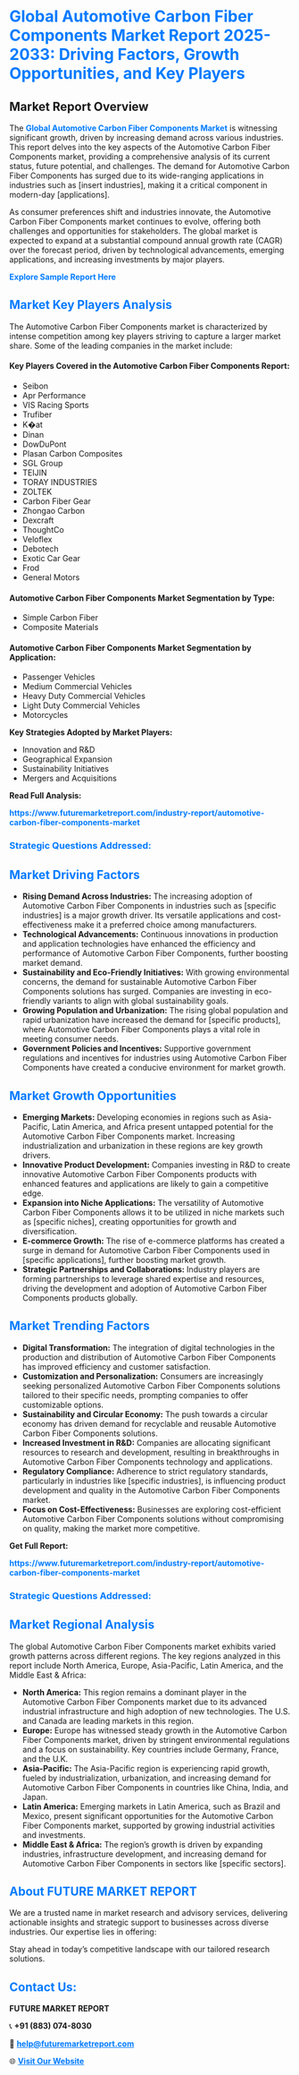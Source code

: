 <h1 style="color: #007BFF;">Global Automotive Carbon Fiber Components Market Report 2025-2033: Driving Factors, Growth Opportunities, and Key Players</h1>

<section id="overview">
<h2>Market Report Overview</h2>
<p>The <a href="https://www.futuremarketreport.com/industry-report/automotive-carbon-fiber-components-market" style="color: #007BFF; text-decoration: none;"><strong>Global Automotive Carbon Fiber Components Market</strong></a> is witnessing significant growth, driven by increasing demand across various industries. This report delves into the key aspects of the Automotive Carbon Fiber Components market, providing a comprehensive analysis of its current status, future potential, and challenges. The demand for Automotive Carbon Fiber Components has surged due to its wide-ranging applications in industries such as [insert industries], making it a critical component in modern-day [applications].</p>
<p>As consumer preferences shift and industries innovate, the Automotive Carbon Fiber Components market continues to evolve, offering both challenges and opportunities for stakeholders. The global market is expected to expand at a substantial compound annual growth rate (CAGR) over the forecast period, driven by technological advancements, emerging applications, and increasing investments by major players.</p>
</section>

<section id="overview">
<p><a href="https://www.futuremarketreport.com/request-sample/reportId=60515" style="color: #007BFF; text-decoration: none;"><strong>Explore Sample Report Here</strong></a></p>
</section>

<section id="key-players">
<h2 style="color: #007BFF;">Market Key Players Analysis</h2>
<p>The Automotive Carbon Fiber Components market is characterized by intense competition among key players striving to capture a larger market share. Some of the leading companies in the market include:</p>
<h4>Key Players Covered in the Automotive Carbon Fiber Components Report:</h4>
<ul><li>Seibon</li><li>Apr Performance</li><li>VIS Racing Sports</li><li>Trufiber</li><li>K�at</li><li>Dinan</li><li>DowDuPont</li><li>Plasan Carbon Composites</li><li>SGL Group</li><li>TEIJIN</li><li>TORAY INDUSTRIES</li><li>ZOLTEK</li><li>Carbon Fiber Gear</li><li>Zhongao Carbon</li><li>Dexcraft</li><li>ThoughtCo</li><li>Veloflex</li><li>Debotech</li><li>Exotic Car Gear</li><li>Frod</li><li>General Motors</li></ul>
<h4>Automotive Carbon Fiber Components Market Segmentation by Type:</h4>
<ul><li>Simple Carbon Fiber</li><li>Composite Materials</li></ul>

<h4>Automotive Carbon Fiber Components Market Segmentation by Application:</h4>
<ul><li>Passenger Vehicles</li><li>Medium Commercial Vehicles</li><li>Heavy Duty Commercial Vehicles</li><li>Light Duty Commercial Vehicles</li><li>Motorcycles</li></ul>
<p><strong>Key Strategies Adopted by Market Players:</strong></p>
<ul>
<li>Innovation and R&D</li>
<li>Geographical Expansion</li>
<li>Sustainability Initiatives</li>
<li>Mergers and Acquisitions</li>
</ul>
</section>

<section>
<p><strong>Read Full Analysis: </strong></p><a href="https://www.futuremarketreport.com/industry-report/automotive-carbon-fiber-components-market" style="color: #007BFF; text-decoration: none;"><strong>https://www.futuremarketreport.com/industry-report/automotive-carbon-fiber-components-market</strong></a>
<h3 style="color: #007BFF;">Strategic Questions Addressed:</h3>
</section>

<section id="driving-factors">
<h2 style="color: #007BFF;">Market Driving Factors</h2>
<ul>
<li><strong>Rising Demand Across Industries:</strong> The increasing adoption of Automotive Carbon Fiber Components in industries such as [specific industries] is a major growth driver. Its versatile applications and cost-effectiveness make it a preferred choice among manufacturers.</li>
<li><strong>Technological Advancements:</strong> Continuous innovations in production and application technologies have enhanced the efficiency and performance of Automotive Carbon Fiber Components, further boosting market demand.</li>
<li><strong>Sustainability and Eco-Friendly Initiatives:</strong> With growing environmental concerns, the demand for sustainable Automotive Carbon Fiber Components solutions has surged. Companies are investing in eco-friendly variants to align with global sustainability goals.</li>
<li><strong>Growing Population and Urbanization:</strong> The rising global population and rapid urbanization have increased the demand for [specific products], where Automotive Carbon Fiber Components plays a vital role in meeting consumer needs.</li>
<li><strong>Government Policies and Incentives:</strong> Supportive government regulations and incentives for industries using Automotive Carbon Fiber Components have created a conducive environment for market growth.</li>
</ul>
</section>

<section id="growth-opportunities">
<h2 style="color: #007BFF;">Market Growth Opportunities</h2>
<ul>
<li><strong>Emerging Markets:</strong> Developing economies in regions such as Asia-Pacific, Latin America, and Africa present untapped potential for the Automotive Carbon Fiber Components market. Increasing industrialization and urbanization in these regions are key growth drivers.</li>
<li><strong>Innovative Product Development:</strong> Companies investing in R&D to create innovative Automotive Carbon Fiber Components products with enhanced features and applications are likely to gain a competitive edge.</li>
<li><strong>Expansion into Niche Applications:</strong> The versatility of Automotive Carbon Fiber Components allows it to be utilized in niche markets such as [specific niches], creating opportunities for growth and diversification.</li>
<li><strong>E-commerce Growth:</strong> The rise of e-commerce platforms has created a surge in demand for Automotive Carbon Fiber Components used in [specific applications], further boosting market growth.</li>
<li><strong>Strategic Partnerships and Collaborations:</strong> Industry players are forming partnerships to leverage shared expertise and resources, driving the development and adoption of Automotive Carbon Fiber Components products globally.</li>
</ul>
</section>

<section id="trending-factors">
<h2 style="color: #007BFF;">Market Trending Factors</h2>
<ul>
<li><strong>Digital Transformation:</strong> The integration of digital technologies in the production and distribution of Automotive Carbon Fiber Components has improved efficiency and customer satisfaction.</li>
<li><strong>Customization and Personalization:</strong> Consumers are increasingly seeking personalized Automotive Carbon Fiber Components solutions tailored to their specific needs, prompting companies to offer customizable options.</li>
<li><strong>Sustainability and Circular Economy:</strong> The push towards a circular economy has driven demand for recyclable and reusable Automotive Carbon Fiber Components solutions.</li>
<li><strong>Increased Investment in R&D:</strong> Companies are allocating significant resources to research and development, resulting in breakthroughs in Automotive Carbon Fiber Components technology and applications.</li>
<li><strong>Regulatory Compliance:</strong> Adherence to strict regulatory standards, particularly in industries like [specific industries], is influencing product development and quality in the Automotive Carbon Fiber Components market.</li>
<li><strong>Focus on Cost-Effectiveness:</strong> Businesses are exploring cost-efficient Automotive Carbon Fiber Components solutions without compromising on quality, making the market more competitive.</li>
</ul>
</section>

<section>
<p><strong>Get Full Report: </strong></p><a href="https://www.futuremarketreport.com/industry-report/automotive-carbon-fiber-components-market" style="color: #007BFF; text-decoration: none;"><strong>https://www.futuremarketreport.com/industry-report/automotive-carbon-fiber-components-market</strong></a>
<h3 style="color: #007BFF;">Strategic Questions Addressed:</h3>
</section>


<section id="regional-analysis">
<h2 style="color: #007BFF;">Market Regional Analysis</h2>
<p>The global Automotive Carbon Fiber Components market exhibits varied growth patterns across different regions. The key regions analyzed in this report include North America, Europe, Asia-Pacific, Latin America, and the Middle East & Africa:</p>
<ul>
<li><strong>North America:</strong> This region remains a dominant player in the Automotive Carbon Fiber Components market due to its advanced industrial infrastructure and high adoption of new technologies. The U.S. and Canada are leading markets in this region.</li>
<li><strong>Europe:</strong> Europe has witnessed steady growth in the Automotive Carbon Fiber Components market, driven by stringent environmental regulations and a focus on sustainability. Key countries include Germany, France, and the U.K.</li>
<li><strong>Asia-Pacific:</strong> The Asia-Pacific region is experiencing rapid growth, fueled by industrialization, urbanization, and increasing demand for Automotive Carbon Fiber Components in countries like China, India, and Japan.</li>
<li><strong>Latin America:</strong> Emerging markets in Latin America, such as Brazil and Mexico, present significant opportunities for the Automotive Carbon Fiber Components market, supported by growing industrial activities and investments.</li>
<li><strong>Middle East & Africa:</strong> The region’s growth is driven by expanding industries, infrastructure development, and increasing demand for Automotive Carbon Fiber Components in sectors like [specific sectors].</li>
</ul>
</section>

<footer>
<h2 style="color: #007BFF;">About FUTURE MARKET REPORT</h2>
<p>We are a trusted name in market research and advisory services, delivering actionable insights and strategic support to businesses across diverse industries. Our expertise lies in offering:</p>

<p>Stay ahead in today’s competitive landscape with our tailored research solutions.</p>

<h2 style="color: #007BFF;">Contact Us:</h2>
<p><strong>FUTURE MARKET REPORT</strong></p>
<p>📞 <strong>+91 (883) 074-8030</strong></p>
<p>📧 <strong><a href="mailto:help@futuremarketreport.com" style="color: #007BFF;">help@futuremarketreport.com</a></strong></p>
<p>🌐 <strong><a href="https://www.futuremarketreport.com/" style="color: #007BFF;">Visit Our Website</a></strong></p>
</footer>